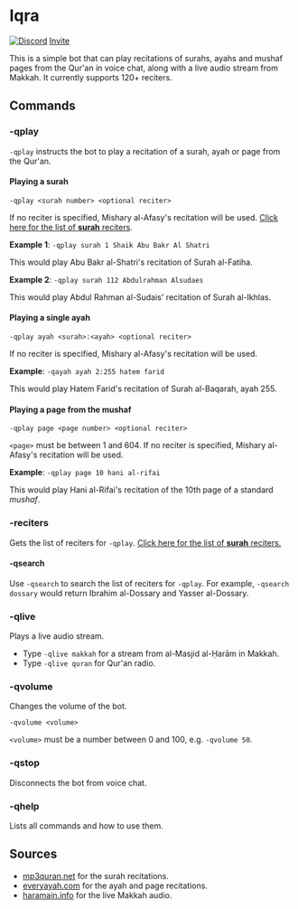 


# Iqra

[![Discord](https://img.shields.io/discord/610613297452023837?label=Support%20Server)](https://discord.gg/Ud3MHJR) 
[Invite](https://discordapp.com/oauth2/authorize?client_id=706134327200841870&scope=bot&permissions=1068032)

This is a simple bot that can play recitations of surahs, ayahs and mushaf pages from the Qur'an in voice chat, along with a live audio stream from Makkah. It currently supports 120+ reciters.

## Commands

### -qplay
`-qplay`  instructs the bot to play a recitation of a surah, ayah or page from the Qur'an. 
#### Playing a surah
```
-qplay <surah number> <optional reciter>
```
If no reciter is specified, Mishary al-Afasy's recitation will be used. 
[Click here for the list of **surah** reciters](https://github.com/galacticwarrior9/QuranBot/blob/master/Reciters.md).

**Example 1**: `-qplay surah 1 Shaik Abu Bakr Al Shatri`

This would play Abu Bakr al-Shatri's recitation of Surah al-Fatiha.

**Example 2**: `-qplay surah 112 Abdulrahman Alsudaes`

This would play Abdul Rahman al-Sudais' recitation of Surah al-Ikhlas. 

#### Playing a single ayah
```
-qplay ayah <surah>:<ayah> <optional reciter>
```
If no reciter is specified, Mishary al-Afasy's recitation will be used.

**Example**: `-qayah ayah 2:255 hatem farid`

This would play Hatem Farid's recitation of Surah al-Baqarah, ayah 255.

#### Playing a page from the mushaf

```
-qplay page <page number> <optional reciter>
```
`<page>` must be between 1 and 604.
If no reciter is specified, Mishary al-Afasy's recitation will be used.

**Example**: `-qplay page 10 hani al-rifai`

This would play Hani al-Rifai's recitation of the 10th page of a standard *mushaf*.

### -reciters
Gets the list of reciters for `-qplay`.
[Click here for the list of **surah** reciters.](https://github.com/galacticwarrior9/QuranBot/blob/master/Reciters.md)
#### -qsearch
Use 	`-qsearch` to search the list of reciters for `-qplay`. For example, `-qsearch dossary` would return Ibrahim al-Dossary and Yasser al-Dossary.

### -qlive
Plays a live audio stream.

 - Type `-qlive makkah` for a stream from al-Masjid al-Ḥarām in Makkah.
-  Type `-qlive quran` for Qur'an radio.

### -qvolume
Changes the volume of the bot. 
```
-qvolume <volume>
```
`<volume>` must be a number between 0 and 100, e.g. `-qvolume 50`.

### -qstop
Disconnects the bot from voice chat.

### -qhelp
Lists all commands and how to use them. 

## Sources

 - [mp3quran.net](http://mp3quran.net/) for the surah recitations.
 - [everyayah.com](https://everyayah.com/) for the ayah and page recitations.
 - [haramain.info](http://www.haramain.info/) for the live Makkah audio.
